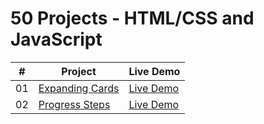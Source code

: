 # 50 Projects - HTML/CSS and JavaScript


|  #  | Project                                                                                                                     | Live Demo                                                                         |
| :-: | --------------------------------------------------------------------------------------------------------------------------- | --------------------------------------------------------------------------------- |
| 01  | [Expanding Cards](https://github.com/dennis-mburu/50-projects/tree/main/01-expanding-cards)                             | [Live Demo](https://dennis-50-projects-expanding-cards.netlify.app/)  
| 02  | [Progress Steps](https://github.com/dennis-mburu/50-projects/tree/main/02-progress-steps)                             | [Live Demo](https://dennis-50-projects-progress-steps.netlify.app/)      